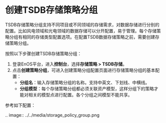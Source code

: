 # 创建TSDB存储策略分组
TSDB存储策略分组支持不同项目或不同领域的存储需求，对数据存储进行分别的配置。比如风电领域和光电领域的数据存储可以分开配置，易于管理。每个存储策略分组有相同的存储类型配置选项。在配置TSDB数据存储策略之前，需要创建存储策略分组。

按照以下步骤创建TSDB存储策略分组：

1. 登录EnOS平台，进入**控制台**，选择**存储策略 > TSDB存储**。
2. 点击**创建策略分组**，可进入创建策略分组配置页面进行存储策略分组的基本配置：
   - **分组名**：输入存储策略分组的名称。支持中英文、下划线、中横线。
   - **分组模型**：每个存储策略分组都必须关联资产模型，这样分组下的策略才能对相关的模型点进行配置。各个分组之间模型不能共享。

参考如下配置：

.. image:: ../../media/storage_policy_group.png

<!--end-->
